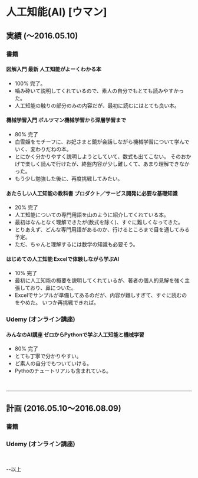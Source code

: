 

# 人工知能(AI) [ウマン]

## 実績 (～2016.05.10)

### 書籍

#### 図解入門 最新 人工知能がよーくわかる本
- 100% 完了。
- 嚙み砕いて説明してくれているので、素人の自分でもとても読みやすかった。
- 人工知能の触りの部分のみの内容だが、最初に読むにはとても良い本。

#### 機械学習入門 ボルツマン機械学習から深層学習まで
- 80% 完了
- 白雪姫をモチーフに、お妃さまと鏡が会話しながら機械学習について学んでいく、変わりだねの本。
- とにかく分かりやすく説明しようとしていて、数式も出てこない。
そのおかげで楽しく読んで行けたが、終盤内容が少し難しくて、あまり理解できなかった。
- もう少し勉強した後に、再度挑戦してみたい。

#### あたらしい人工知能の教科書 プロダクト／サービス開発に必要な基礎知識
- 20% 完了
- 人工知能についての専門用語を山のように紹介してくれている本。
- 最初はなんとなく理解できたが(数式を除く)、すぐに難しくなってきた。
- とりあえず、どんな専門用語があるのか、行けるところまで目を通してみる予定。
- ただ、ちゃんと理解するには数学の知識も必要そう。

#### はじめての人工知能 Excelで体験しながら学ぶAI
- 10% 完了
- 最初に人工知能の概要を説明してくれているが、著者の個人的見解を強く主張しており、鼻についた。
- Excelでサンプルが準備してあるのだが、内容が難しすぎて、すぐに読むのをやめた。
いつか再挑戦できれば。

### Udemy (オンライン講座)

#### みんなのAI講座 ゼロからPythonで学ぶ人工知能と機械学習
- 80% 完了
- とても丁寧で分かりやすい。
- ど素人の自分でもついていける。
- Pythoのチュートリアルも含まれている。

<br/>

---
## 計画 (2016.05.10～2016.08.09)

### 書籍

### Udemy (オンライン講座)

<br/>

--以上
